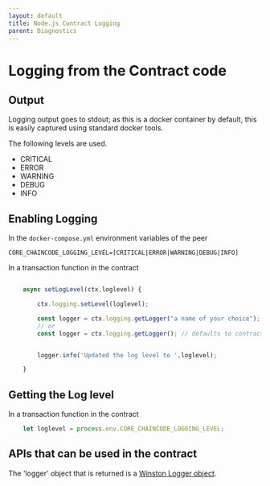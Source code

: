 ```yaml
---
layout: default
title: Node.js Contract Logging
parent: Diagnostics
---
```


# Logging from the Contract code

## Output

Logging output goes to stdout; as this is a docker container by default, this is easily captured using standard docker tools.

The following levels are used.

- CRITICAL
- ERROR
- WARNING
- DEBUG
- INFO

## Enabling Logging

In the `docker-compose.yml` environment variables of the peer 

```
CORE_CHAINCODE_LOGGING_LEVEL=[CRITICAL|ERROR|WARNING|DEBUG|INFO]
```

In a transaction function in the contract

```javascript

    async setLogLevel(ctx,loglevel) {

        ctx.logging.setLevel(loglevel);

        const logger = ctx.logging.getLogger("a name of your choice");
        // or
        const logger = ctx.logging.getLogger(); // defaults to contract name


        logger.info('Updated the log level to ',loglevel);

    }

```
## Getting the Log level

In a transaction function in the contract

```javascript
    let loglevel = process.env.CORE_CHAINCODE_LOGGING_LEVEL;
```
## APIs that can be used in the contract

The 'logger' object that is returned is a [Winston Logger object](https://github.com/winstonjs/winston#logging).


